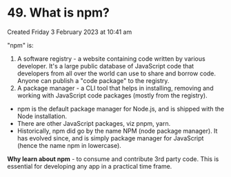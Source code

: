 # 49. What is npm?
Created Friday 3 February 2023 at 10:41 am

"npm" is:
1. A software registry - a website containing code written by various developer. It's a large public database of JavaScript code that developers from all over the world can use to share and borrow code. Anyone can publish a "code package" to the registry.
2. A package manager - a CLI tool that helps in installing, removing and working with JavaScript code packages (mostly from the registry).

- npm is the default package manager for Node.js, and is shipped with the Node installation.
- There are other JavaScript packages, viz pnpm, yarn.
- Historically, npm did go by the name NPM (node package manager). It has evolved since, and is simply package manager for JavaScript (hence the name npm in lowercase).

**Why learn about npm** - to consume and contribute 3rd party code. This is essential for developing any app in a practical time frame.